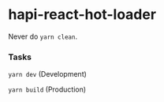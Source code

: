 # hapi-react-hot-loader

Never do `yarn clean`.

### Tasks

`yarn dev` (Development)

`yarn build` (Production)
